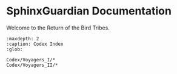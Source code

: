 # SphinxGuardian Documentation

Welcome to the Return of the Bird Tribes.


<!-- SEO Meta Tags -->
<meta name="description" content="Explore the Codex Index of the Return of the Bird Tribes. A knowledge-rich archive of the OmniversalOverride and EverLight initiative.">
<meta name="keywords" content="OmniversalOverride, EverLight, Return of the Bird Tribes, Voyagers, Codex, metaphysics, disclosure, ascension, Sphinx documentation">


```{toctree}
:maxdepth: 2
:caption: Codex Index
:glob:

Codex/Voyagers_I/*
Codex/Voyagers_II/*
```
